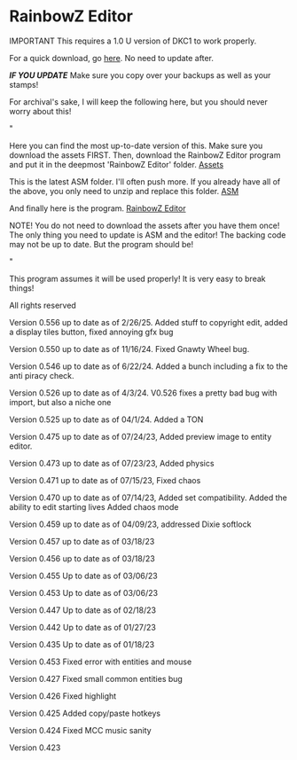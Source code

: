 # RainbowZ Editor
 
 IMPORTANT
 This requires a 1.0 U version of DKC1 to work properly.
 
 For a quick download, go [here](https://github.com/mike19283/RainbowZ-Editor/blob/main/RainbowZ%20Editor%20Quickstart.zip). No need to update after.

***IF YOU UPDATE***
Make sure you copy over your backups as well as your stamps!

 
For archival's sake, I will keep the following here, but you should never worry about this!

"

Here you can find the most up-to-date version of this. 
Make sure you download the assets FIRST. Then, download the RainbowZ Editor program and put it in the deepmost 'RainbowZ Editor' folder. 
[Assets](https://github.com/mike19283/RainbowZ-Editor/blob/main/RainbowZ_Editor_Assets.zip)

This is the latest ASM folder. I'll often push more. If you already have all of the above, you only need to unzip and replace this folder.
[ASM](https://github.com/mike19283/RainbowZ-Editor/blob/main/ASM.zip)

And finally here is the program.
[RainbowZ Editor](https://github.com/mike19283/RainbowZ-Editor/blob/main/RainbowZ%20Editor.exe)

NOTE!
You do not need to download the assets after you have them once! The only thing you need to update is ASM and the editor! The backing code may not be up to date. But the program should be!

"

This program assumes it will be used properly! It is very easy to break things!


All rights reserved

Version 0.556 up to date as of 2/26/25. Added stuff to copyright edit, added a display tiles button, fixed annoying gfx bug

Version 0.550 up to date as of 11/16/24. Fixed Gnawty Wheel bug.

Version 0.546 up to date as of 6/22/24. Added a bunch including a fix to the anti piracy check.

Version 0.526 up to date as of 4/3/24. V0.526 fixes a pretty bad bug with import, but also a niche one

Version 0.525 up to date as of 04/1/24. Added a TON

Version 0.475 up to date as of 07/24/23, Added preview image to entity editor.

Version 0.473 up to date as of 07/23/23, Added physics

Version 0.471 up to date as of 07/15/23, Fixed chaos

Version 0.470 up to date as of 07/14/23, Added set compatibility.
Added the ability to edit starting lives
Added chaos mode

Version 0.459 up to date as of 04/09/23, addressed Dixie softlock

Version 0.457 up to date as of 03/18/23

Version 0.456 up to date as of 03/18/23

Version 0.455 Up to date as of 03/06/23

Version 0.453 Up to date as of 03/06/23

Version 0.447 Up to date as of 02/18/23

Version 0.442 Up to date as of 01/27/23

Version 0.435 Up to date as of 01/18/23

Version 0.453
Fixed error with entities and mouse

Version 0.427
Fixed small common entities bug

Version 0.426
Fixed highlight

Version 0.425
Added copy/paste hotkeys

Version 0.424
Fixed MCC music sanity

Version 0.423

